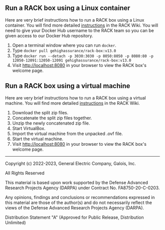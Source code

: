 <!-- markdownlint-disable first-line-heading -->
<!-- markdownlint-disable line-length -->

## Run a RACK box using a Linux container

Here are very brief instructions how to run a RACK box using a Linux container.  You will find more detailed [instructions](https://github.com/ge-high-assurance/RACK/wiki/02-Run-a-RACK-Box-container) in the RACK Wiki.  You will need to give your Docker Hub username to the RACK team so you can be given access to our Docker Hub repository.

1. Open a terminal window where you can run `docker`.
2. Type `docker pull gehighassurance/rack-box:v13.0`
3. Type `docker run --detach -p 3030:3030 -p 8050:8050 -p 8080:80 -p 12050-12091:12050-12091 gehighassurance/rack-box:v13.0`
4. Visit <http://localhost:8080> in your browser to view the RACK box's welcome page.

## Run a RACK box using a virtual machine

Here are very brief instructions how to run a RACK box using a virtual machine.  You will find more detailed [instructions](https://github.com/ge-high-assurance/RACK/wiki/03-Run-a-RACK-Box-VM) in the RACK Wiki.

1. Download the split zip files.
2. Concatenate the split zip files together.
3. Unzip the newly concatenated zip file.
4. Start VirtualBox.
5. Import the virtual machine from the unpacked .ovf file.
6. Start the virtual machine.
7. Visit <http://localhost:8080> in your browser to view the RACK box's welcome page.

---
Copyright (c) 2022-2023, General Electric Company, Galois, Inc.

All Rights Reserved

This material is based upon work supported by the Defense Advanced Research Projects Agency (DARPA) under Contract No. FA8750-20-C-0203.

Any opinions, findings and conclusions or recommendations expressed in this material are those of the author(s) and do not necessarily reflect the views of the Defense Advanced Research Projects Agency (DARPA).

Distribution Statement "A" (Approved for Public Release, Distribution Unlimited)
